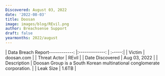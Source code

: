 ```yaml
---
Discovered: August 03, 2022
date: '2022-08-03'
title: Doosan
image: images/blog/REvil.png
author: Breachsense Support
draft: false
yearmonths: 2022/august
---
```


| Data Breach Report------------:     |:-------------:    | :-----:|
| Victim      | doosan.com      | 
| Threat Actor      | REvil      | 
| Date Discovered      | Aug 03, 2022      | 
| Description      | Doosan Group is a South Korean multinational conglomerate corporation.      | 
| Leak Size      | 1.6TB      | 

